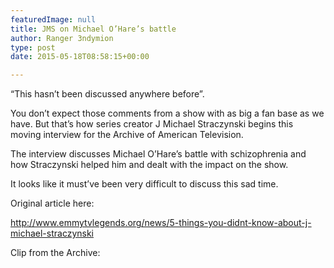 ```yaml
---
featuredImage: null
title: JMS on Michael O’Hare’s battle
author: Ranger 3ndymion
type: post
date: 2015-05-18T08:58:15+00:00

---
```

&#8220;This hasn&#8217;t been discussed anywhere before&#8221;.

You don&#8217;t expect those comments from a show with as big a fan base as we have. But that&#8217;s how series creator J Michael Straczynski begins this moving interview for the Archive of American Television.

The interview discusses Michael O&#8217;Hare&#8217;s battle with schizophrenia and how Straczynski helped him and dealt with the impact on the show.

It looks like it must&#8217;ve been very difficult to discuss this sad time.

Original article here:

<http://www.emmytvlegends.org/news/5-things-you-didnt-know-about-j-michael-straczynski>

Clip from the Archive:
